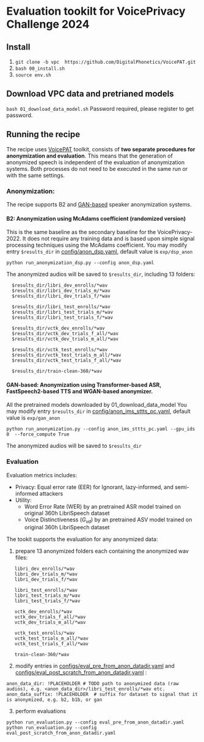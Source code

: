 # Evaluation tookilt for VoicePrivacy Challenge 2024

## Install

1. `git clone -b vpc  https://github.com/DigitalPhonetics/VoicePAT.git`
2. `bash 00_install.sh`
3. `source env.sh`

## Download VPC data and pretrianed models

`bash 01_download_data_model.sh` Password required, please register to get password.

## Running the recipe
The recipe uses [VoicePAT](https://github.com/DigitalPhonetics/VoicePAT) toolkit, consists of **two separate procedures for anonymization and evaluation**. This means that the generation of anonymized speech is independent of the evaluation of anonymization systems. Both processes do not need to be executed in the same run or with the same settings. 

### Anonymization: 
The recipe supports B2 and [GAN-based](https://ieeexplore.ieee.org/stamp/stamp.jsp?arnumber=10096607) speaker anonymization systems.
#### B2: Anonymization using McAdams coefficient (randomized version)
This is the same baseline as the secondary baseline for the VoicePrivacy-2022. It does not require any training data and is based upon simple signal processing techniques using the McAdams coefficient.
You may modify entry `$results_dir` in [config/anon_dsp.yaml](https://github.com/DigitalPhonetics/VoicePAT/blob/vpc/configs/anon_dsp.yaml), default value is `exp/dsp_anon`
```
python run_anonymization_dsp.py --config anon_dsp.yaml
```
The anonymized audios will be saved to `$results_dir`, including 13 folders:

```
  $results_dir/libri_dev_enrolls/*wav
  $results_dir/libri_dev_trials_m/*wav
  $results_dir/libri_dev_trials_f/*wav

  $results_dir/libri_test_enrolls/*wav
  $results_dir/libri_test_trials_m/*wav
  $results_dir/libri_test_trials_f/*wav

  $results_dir/vctk_dev_enrolls/*wav
  $results_dir/vctk_dev_trials_f_all/*wav
  $results_dir/vctk_dev_trials_m_all/*wav

  $results_dir/vctk_test_enrolls/*wav
  $results_dir/vctk_test_trials_m_all/*wav
  $results_dir/vctk_test_trials_f_all/*wav

  $results_dir/train-clean-360/*wav
```

#### GAN-based: Anonymization using Transformer-based ASR, FastSpeech2-based TTS and WGAN-based anonymizer.
All the pretrained models downloaded by 01_download_data_model
You may modify entry `$results_dir` in [config/anon_ims_sttts_pc.yaml](https://github.com/DigitalPhonetics/VoicePAT/blob/vpc/configs/anon_ims_sttts_pc.yaml), default value is `exp/gan_anon`
```
python run_anonymization.py --config anon_ims_sttts_pc.yaml --gpu_ids 0  --force_compute True
```
The anonymized audios will be saved to `$results_dir`


### Evaluation
Evaluation metrics includes:
- Privacy: Equal error rate (EER) for Ignorant, lazy-informed, and semi-informed attackers
- Utility:
  - Word Error Rate (WER) by an pretrained ASR model trained on original 360h LibriSpeech dataset
  - Voice Distinctiveness ($G_{vd}$) by an pretrained ASV model trained on original 360h LibriSpeech dataset

The tookit supports the evaluation for any anonymized data:
1. prepare 13 anonymized folders each containing the anonymized wav files:
```
   libri_dev_enrolls/*wav
   libri_dev_trials_m/*wav
   libri_dev_trials_f/*wav

   libri_test_enrolls/*wav
   libri_test_trials_m/*wav
   libri_test_trials_f/*wav

   vctk_dev_enrolls/*wav
   vctk_dev_trials_f_all/*wav
   vctk_dev_trials_m_all/*wav

   vctk_test_enrolls/*wav
   vctk_test_trials_m_all/*wav
   vctk_test_trials_f_all/*wav

   train-clean-360/*wav
```
2. modify entries in [configs/eval_pre_from_anon_datadir.yaml](https://github.com/DigitalPhonetics/VoicePAT/blob/vpc/configs/eval_pre_from_anon_datadir.yaml) and [configs/eval_post_scratch_from_anon_datadir.yaml](https://github.com/DigitalPhonetics/VoicePAT/blob/vpc/configs/eval_pre_from_anon_datadir.yaml) :
```
anon_data_dir: !PLACEHOLDER # TODO path to anonymized data (raw audios), e.g. <anon_data_dir>/libri_test_enrolls/*wav etc.
anon_data_suffix: !PLACEHOLDER  # suffix for dataset to signal that it is anonymized, e.g. b2, b1b, or gan
```
3. perform evaluations
  ```
  python run_evaluation.py --config eval_pre_from_anon_datadir.yaml
  python run_evaluation.py --config eval_post_scratch_from_anon_datadir.yaml
  ```








